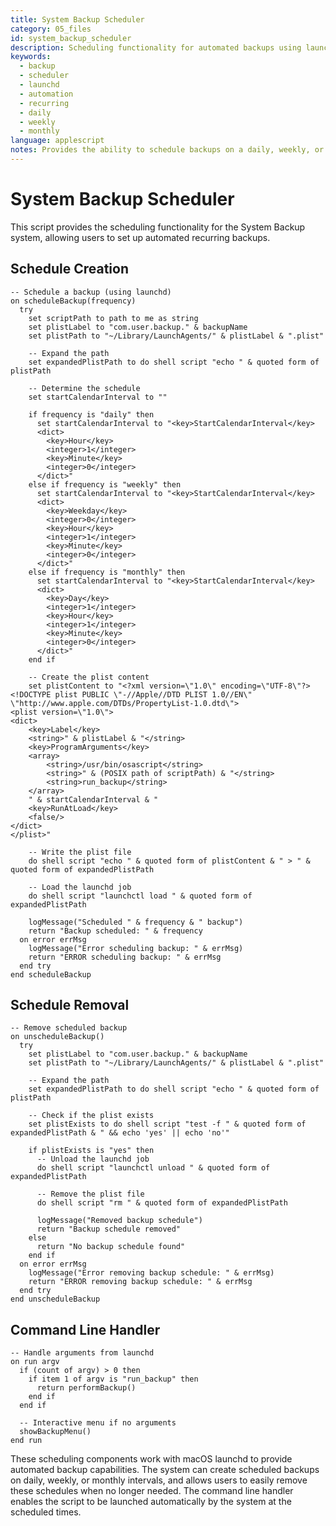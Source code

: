 ```yaml
---
title: System Backup Scheduler
category: 05_files
id: system_backup_scheduler
description: Scheduling functionality for automated backups using launchd
keywords:
  - backup
  - scheduler
  - launchd
  - automation
  - recurring
  - daily
  - weekly
  - monthly
language: applescript
notes: Provides the ability to schedule backups on a daily, weekly, or monthly basis using macOS launchd
---
```


# System Backup Scheduler

This script provides the scheduling functionality for the System Backup system, allowing users to set up automated recurring backups.

## Schedule Creation

```applescript
-- Schedule a backup (using launchd)
on scheduleBackup(frequency)
  try
    set scriptPath to path to me as string
    set plistLabel to "com.user.backup." & backupName
    set plistPath to "~/Library/LaunchAgents/" & plistLabel & ".plist"
    
    -- Expand the path
    set expandedPlistPath to do shell script "echo " & quoted form of plistPath
    
    -- Determine the schedule
    set startCalendarInterval to ""
    
    if frequency is "daily" then
      set startCalendarInterval to "<key>StartCalendarInterval</key>
      <dict>
        <key>Hour</key>
        <integer>1</integer>
        <key>Minute</key>
        <integer>0</integer>
      </dict>"
    else if frequency is "weekly" then
      set startCalendarInterval to "<key>StartCalendarInterval</key>
      <dict>
        <key>Weekday</key>
        <integer>0</integer>
        <key>Hour</key>
        <integer>1</integer>
        <key>Minute</key>
        <integer>0</integer>
      </dict>"
    else if frequency is "monthly" then
      set startCalendarInterval to "<key>StartCalendarInterval</key>
      <dict>
        <key>Day</key>
        <integer>1</integer>
        <key>Hour</key>
        <integer>1</integer>
        <key>Minute</key>
        <integer>0</integer>
      </dict>"
    end if
    
    -- Create the plist content
    set plistContent to "<?xml version=\"1.0\" encoding=\"UTF-8\"?>
<!DOCTYPE plist PUBLIC \"-//Apple//DTD PLIST 1.0//EN\" \"http://www.apple.com/DTDs/PropertyList-1.0.dtd\">
<plist version=\"1.0\">
<dict>
    <key>Label</key>
    <string>" & plistLabel & "</string>
    <key>ProgramArguments</key>
    <array>
        <string>/usr/bin/osascript</string>
        <string>" & (POSIX path of scriptPath) & "</string>
        <string>run_backup</string>
    </array>
    " & startCalendarInterval & "
    <key>RunAtLoad</key>
    <false/>
</dict>
</plist>"
    
    -- Write the plist file
    do shell script "echo " & quoted form of plistContent & " > " & quoted form of expandedPlistPath
    
    -- Load the launchd job
    do shell script "launchctl load " & quoted form of expandedPlistPath
    
    logMessage("Scheduled " & frequency & " backup")
    return "Backup scheduled: " & frequency
  on error errMsg
    logMessage("Error scheduling backup: " & errMsg)
    return "ERROR scheduling backup: " & errMsg
  end try
end scheduleBackup
```

## Schedule Removal

```applescript
-- Remove scheduled backup
on unscheduleBackup()
  try
    set plistLabel to "com.user.backup." & backupName
    set plistPath to "~/Library/LaunchAgents/" & plistLabel & ".plist"
    
    -- Expand the path
    set expandedPlistPath to do shell script "echo " & quoted form of plistPath
    
    -- Check if the plist exists
    set plistExists to do shell script "test -f " & quoted form of expandedPlistPath & " && echo 'yes' || echo 'no'"
    
    if plistExists is "yes" then
      -- Unload the launchd job
      do shell script "launchctl unload " & quoted form of expandedPlistPath
      
      -- Remove the plist file
      do shell script "rm " & quoted form of expandedPlistPath
      
      logMessage("Removed backup schedule")
      return "Backup schedule removed"
    else
      return "No backup schedule found"
    end if
  on error errMsg
    logMessage("Error removing backup schedule: " & errMsg)
    return "ERROR removing backup schedule: " & errMsg
  end try
end unscheduleBackup
```

## Command Line Handler

```applescript
-- Handle arguments from launchd
on run argv
  if (count of argv) > 0 then
    if item 1 of argv is "run_backup" then
      return performBackup()
    end if
  end if
  
  -- Interactive menu if no arguments
  showBackupMenu()
end run
```

These scheduling components work with macOS launchd to provide automated backup capabilities. The system can create scheduled backups on daily, weekly, or monthly intervals, and allows users to easily remove these schedules when no longer needed. The command line handler enables the script to be launched automatically by the system at the scheduled times.